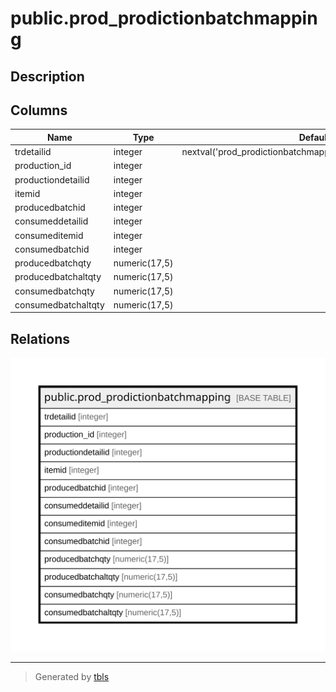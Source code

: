 # public.prod_prodictionbatchmapping

## Description

## Columns

| Name | Type | Default | Nullable | Children | Parents | Comment |
| ---- | ---- | ------- | -------- | -------- | ------- | ------- |
| trdetailid | integer | nextval('prod_prodictionbatchmapping_trdetailid_seq'::regclass) | false |  |  |  |
| production_id | integer |  | true |  |  |  |
| productiondetailid | integer |  | true |  |  |  |
| itemid | integer |  | true |  |  |  |
| producedbatchid | integer |  | true |  |  |  |
| consumeddetailid | integer |  | true |  |  |  |
| consumeditemid | integer |  | true |  |  |  |
| consumedbatchid | integer |  | true |  |  |  |
| producedbatchqty | numeric(17,5) |  | true |  |  |  |
| producedbatchaltqty | numeric(17,5) |  | true |  |  |  |
| consumedbatchqty | numeric(17,5) |  | true |  |  |  |
| consumedbatchaltqty | numeric(17,5) |  | true |  |  |  |

## Relations

![er](public.prod_prodictionbatchmapping.svg)

---

> Generated by [tbls](https://github.com/k1LoW/tbls)
